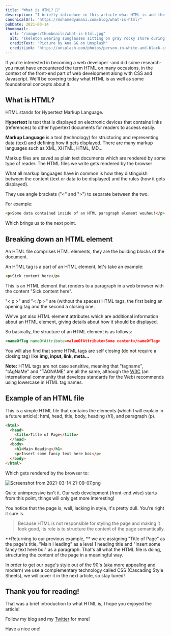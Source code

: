 ```yaml
---
title: "What is HTML? 🤔"
description: "I briefly introduce in this article what HTML is and the role it plays in web pages with some code snippet examples."
canonicalUrl: "https://mohamedyamani.com/blog/what-is-html/"
pubDate: 2021-03-14
thumbnail:
  url: "/images/thumbnails/what-is-html.jpg"
  alt: "skeleton wearing sunglasses sitting on gray rocky shore during daytime"
  creditText: "Picture by Ana GG on Unsplash"
  creditLink: "https://unsplash.com/photos/person-in-white-and-black-stripe-hoodie-standing-on-gray-rocky-shore-during-daytime-qUvfEBl5baI?utm_content=creditCopyText&utm_medium=referral&utm_source=unsplash"
---
```


If you're interested in becoming a web developer -and did some research- you must have encountered the term HTML on many occasions, in the context of the front-end part of web development along with CSS and Javascript. We'll be covering today what HTML is as well as some foundational concepts about it.

## What is HTML?

HTML stands for Hypertext Markup Language.

**Hypertext** is text that is displayed on electronic devices that contains links (references) to other hypertext documents for readers to access easily.

**Markup Language** is a tool (technology) for structuring and representing data (text) and defining how it gets displayed. There are many markup languages such as XML, XHTML, HTML, MD...

Markup files are saved as plain text documents which are rendered by some type of reader. The HTML files we write gets rendered by the browser

What all markup languages have in common is how they distinguish between the content (text or data to be displayed) and the rules (how it gets displayed).

They use angle brackets ("<" and ">") to separate between the two.

For example:

```html
<p>Some data contained inside of an HTML paragraph element wouhou!</p>
```

Which brings us to the next point.

## Breaking down an HTML element

An HTML file comprises HTML elements, they are the building blocks of the document.

An HTML tag is a part of an HTML element, let's take an example:

```html
<p>Sick content here</p>
```

This is an HTML element that renders to a paragraph in a web browser with the content "Sick content here".

"< p >" and "< /p >" are (without the spaces) HTML tags, the first being an opening tag and the second a closing one.

We've got also HTML element attributes which are additional information about an HTML element, giving details about how it should be displayed.

So basically, the structure of an HTML element is as follows:

```xml
<nameOfTag nameOfAttribute=valueOfAttribute>Some content</nameOfTag>
```

You will also find that some HTML tags are self closing (do not require a closing tag) like **img, input, link, meta...**

**Note:** HTML tags are not case sensitive, meaning that "tagname", "tAgNaMe" and "TAGNAME" are all the same, although the [W3C](https://www.w3.org/) (an international community that develops standards for the Web) recommends using lowercase in HTML tag names.

## Example of an HTML file

This is a simple HTML file that contains the elements (which I will explain in a future article): html, head, title, body, heading (h1), and paragraph (p).

```html
<html>
  <head>
    <title>Title of Page</title>
  </head>
  <body>
    <h1>Main Heading</h1>
    <p>Insert some fancy text here boi</p>
  </body>
</html>
```

Which gets rendered by the browser to:

![Screenshot from 2021-03-14 21-09-07.png](https://cdn.hashnode.com/res/hashnode/image/upload/v1615752642931/fv3Gp-J8K.png)

Quite unimpressive isn't it. Our web development (front-end wise) starts from this point, things will only get more interesting!

You notice that the page is, well, lacking in style, it's pretty dull. You're right it sure is.

> Because HTML is not responsible for styling the page and making it look good, its role is to structure the content of the page semantically.

**Returning to our previous example, ** we are assigning "Title of Page" as the page's title, "Main Heading" as a level 1 heading title and "Insert some fancy text here boi" as a paragraph. That's all what the HTML file is doing, structuring the content of the page in a meaningful way.

In order to get our page's style out of the 90's (aka more appealing and modern) we use a complementary technology called CSS (Cascading Style Sheets), we will cover it in the next article, so stay tuned!

## Thank you for reading!

That was a brief introduction to what HTML is, I hope you enjoyed the article!

Follow my blog and my [Twitter](https://twitter.com/yamanidev) for more!

Have a nice one!
